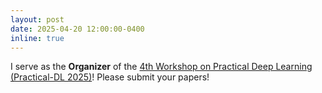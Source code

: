 ```yaml
---
layout: post
date: 2025-04-20 12:00:00-0400
inline: true
---
```


I serve as the **Organizer** of the [4th Workshop on Practical Deep Learning (Practical-DL 2025)](https://practical-dl.github.io/)! Please submit your papers!

